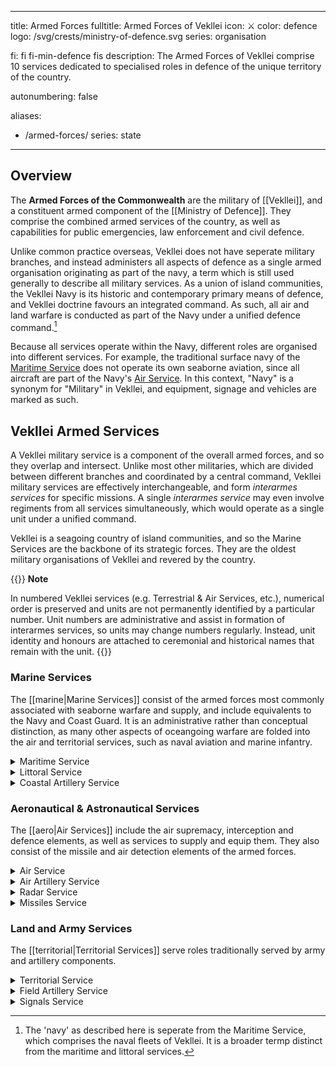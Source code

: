   ---
title: Armed Forces
fulltitle: Armed Forces of Vekllei
icon: ⚔️
color: defence
logo: /svg/crests/ministry-of-defence.svg
series: organisation

fi: fi fi-min-defence fis
description: The Armed Forces of Vekllei comprise 10 services dedicated to specialised roles in defence of the unique territory of the country.

autonumbering: false

aliases:
- /armed-forces/
series: state
---
## Overview

The <span class="fi fi-min-defence fis"></span> **Armed Forces of the Commonwealth** are the military of [[Vekllei]], and a constituent armed component of the [[Ministry of Defence]]. They comprise the combined armed services of the country, as well as capabilities for public emergencies, law enforcement and civil defence.

Unlike common practice overseas, Vekllei does not have seperate military branches, and instead administers all aspects of defence as a single armed organisation originating as part of the navy, a term which is still used generally to describe all military services. As a union of island communities, the Vekllei Navy is its historic and contemporary primary means of defence, and Vekllei doctrine favours an integrated command. As such, all air and land warfare is conducted as part of the Navy under a unified defence command.[^navy]

Because all services operate within the Navy, different roles are organised into different services. For example, the traditional surface navy of the [Maritime Service](#maritime-service) does not operate its own seaborne aviation, since all aircraft are part of the Navy's [Air Service](#air-service). In this context, "Navy" is a synonym for "Military" in Vekllei, and equipment, signage and vehicles are marked as such.

## Vekllei Armed Services

A Vekllei military service is a component of the overall armed forces, and so they overlap and intersect. Unlike most other militaries, which are divided between different branches and coordinated by a central command, Vekllei military services are effectively interchangeable, and form *interarmes services* for specific missions. A single *interarmes service* may even involve regiments from all services simultaneously, which would operate as a single unit under a unified command.

Vekllei is a seagoing country of island communities, and so the Marine Services are the backbone of its strategic forces. They are the oldest military organisations of Vekllei and revered by the country.

{{<note link>}}
**Note**

In numbered Vekllei services (e.g. Terrestrial & Air Services, etc.), numerical order is preserved and units are not permanently identified by a particular number. Unit numbers are administrative and assist in formation of interarmes services, so units may change numbers regularly. Instead, unit identity and honours are attached to ceremonial and historical names that remain with the unit.
{{</note>}}

### <span class="fi fi-min-marine fis"></span> Marine Services

The [[marine|Marine Services]] consist of the armed forces most commonly associated with seaborne warfare and supply, and include equivalents to the Navy and Coast Guard. It is an administrative rather than conceptual distinction, as many other aspects of oceangoing warfare are folded into the air and territorial services, such as naval aviation and marine infantry.

<details>
<summary>Maritime Service</summary>

The **Maritime Service** (the **Navy** or *Navy of the Public*) is the traditional naval warfare component of the Vekllei military and consists of its surface ships and submarines. It comprises three fleets and an auxiliary service, that functions similarly to a republican or federal militia.

<details>
<summary>Commonwealth Fleet</summary>

The Commonwealth Fleet (*Sovereign/Federal Fleet*) of the Vekllei Maritime Service is the largest naval formation in Vekllei and is tasked with defence of the country's central corridor, a triangular area with points in [[Oslola]], [[Costa Verde]] and [[Summers]]. It is

* 5 Aircraft Carriers
	* 1 Supercarrier (flagship *CVN Veletia*)
	* 2 Fleet Carriers ([*Volcanic*](/volcanic-class/)-class)
	* 2 Helicopter Carriers
* 1 Battleship ([*Federal*](/federal-class/)-class *CVN Commonwealth*)
* 3 Battlecruisers
* 12 Cruisers
	* 2 Scout Cruisers
	* 2 Torpedo Cruisers
	* 6 Missile Cruisers ([*Nike*](/nike-class/)-class)
	* 2 Aircraft Cruisers ([*Prosperity*](/prosperity-class/)-class)
* 28 Destroyers
	* 6 Minelayers/Minesweepers ([*Hera*](/hera-class/)-class)
	* 20 Fleet Air Escort Destroyers ([*Baker*](/baker-class/) and [*Swordfish*](/swordfish-class/)-classes)
    * 2 Submarine Chaser Destroyers ([*Palm*](/palm-class/)-class)
* 32 Corvettes ([*Suffrage*](/suffrage-class/)-class)
* 8 Attack Submarines ([*Capricorn*](/capricorn-class/)-class)
</details>

<details>
<summary>Home Fleet (Auxiliary)</summary>

The Home Fleet (also *Auxiliary Fleet*) of the Commonwealth Maritime Service is an auxiliary fleet stationed across the 70 island city-states that make up the country. Each Vekllei city-state serves as a home port to a particular frigate. While they serve a ceremonial role, they are active warships that perform littoral maritime security duties and can be federalised into other fleets as necessary. The Home Fleet also consists of vessels with a multi-fleet or multipurpose role, and can be reassigned to other fleets as required.

* 82 Frigates
	* 70 [Aurora-Class Republic Warships](/stories/frigate/)
	* 5 Air Scout Frigates
	* 4 Anti-Submarine Warfare Frigates
	* 3 Guided Missile Frigates
* 2 Submarine Rescue Ships
* 4 Assault Ships
* 28 Landing Craft Vessels
* 1 Crane Ship
* 2 Minelayers
* 6 Minehunters
* 4 Naval Yachts
* 3 Amenities Ship
* 2 Ammunition Ship
* 2 Floating Dock
* 1 Troopship (+ 4 Auxiliary)
* 6 Naval Yachts
* 4 Accomodation Ships
* 2 Dispatch Ships
* 4 Nuclear Replenishment Ships
* 2 Replenishment Oilers
* 4 Gunboats
</details>

<details>
<summary>Arctic Fleet</summary>

* 1 Fleet Carrier
* 1 Battlecruiser
* 6 Cruisers
	* 4 Nuclear Icebreaker Cruisers
	* 2 Aircraft Cruisers ([*Prosperity*](/prosperity-class/)-class)
* 8 Destroyers
	* 4 Fleet Air Escort Destroyers ([*Baker*](/baker-class/)-class)
	* 3 Missile Destroyers
	* 1 Arsenal Destroyer
* 2 Patrol Boats
* 3 Attack Submarines
</details>

<details>
<summary>Antarctic Fleet</summary>

* 1 Fleet Carrier
* 1 Battlecruiser
* 4 Cruisers
	* 2 Nuclear Icebreaker Cruisers
	* 2 Aircraft Cruisers ([*Prosperity*](/prosperity-class/)-class)
* 12 Destroyers
	* 8 Fleet Air Escort Destroyers ([*Baker*](/baker-class/) and [*Swordfish*](/swordfish-class/)-classes)
	* 2 Missile Destroyers
	* 2 Arsenal Destroyer
* 2 Patrol Boats
* 2 Attack Submarines
</details>

<details>
<summary>Missile Fleet</summary>

* 2 Arsenal Ships
* 6 Ballistic Missile Submarines ([*Mantle*](/mantle-class/)-class)
</details>
</details>

<details>
<summary>Littoral Service</summary>

The **Littoral Service** (the *Coast Guard* or *Navy of the Parliament*) is the maritime security component of the Vekllei military. It provides customs, policing and search and rescue services for Vekllei's territorial waters and exclusive economic zones, though it frequently patrols international waters in the Atlantic.

The Littoral Service has 12 commands across the Atlantic, Arctic, Antarctic and Caribbean Oceans, including the entirety of the Vekllei exclusive economic zone and territorial waters.

**Customs Cutters**
* 6 Frigate Customs Cutters
* 20 Medium Customs Cutters
* 20 Fast Response Customs Hydrofoils
* 2 Air Cutters
* 12 Coastal Patrol Vessels
* 8 Search and Rescue Vessels
* 8 Fast Patrol Boats
* 16 Hovercraft Cutters

**Utility Vessels**
* 4 Seagoing Buoy Tenders
* 10 Coastal Buoy Tenders
* 4 Coastal Construction Tenders
* 5 River Tenders
* 1 Large Ocean Tugboat
* 2 Medium Ocean Tugboats
* 10 Harbour Tugboats

**Icebreakers**
* 4 Heavy Icebreakers ([[Sude]] [[Oslola]] [[Helvasia]] [[Falklands]])
* 1 Ice-strengthened Oiler

**Survey & Auxiliary Ships**
* 2 Hydrographic Survey Ships
</details>

<details>
<summary>Coastal Artillery Service</summary>

The Coastal Artillery Service provides coastal fortification and defence for Vekllei republics, including counter-battery fire, raiding, and ship boarding.

</details>


### <span class="fi fi-min-aero fis"></span> Aeronautical & Astronautical Services

The [[aero|Air Services]] include the air supremacy, interception and defence elements, as well as services to supply and equip them. They also consist of the missile and air detection elements of the armed forces.

<details>
<summary>Air Service</summary>

The **Air Service** conducts aerial warfare in [[Vekllei]]. It consists of three commands that specialise in different aspects of air support and supremacy. The Air Service is also a major contributor to other services, since marine and territorial doctrines depend heavily on the air service for their combat capability, combat support, transport, logistics and reconnaissance.

Vekllei has a rapid air-mobile posture across its armed forces, which is facilitated by the relative size and availability of its air service. It is also the only service in which women are a majority of participants in combat, since female pilots contribute just over 52% of its servicemen.

**Structure**

There are three commands in the Air Service, which in the secular Vekllei tradition have specific and exclusive functions. The Air Combat Command comprises all primary offensive squadrons including fighters, helicopters and scouts. The Air Auxiliary Command comprises miscellaneous aviation including search and rescue, training and replenishment. The Air Transport Command provides transport for both logistics and combat organisations.

<details>
<summary>Air Combat Command</summary>

The *Air Combat Command* (ACC) provides aircraft and crew for combat air services, including both land and seaborne aviation. The vast majority of these are variants of the [No. 8 Casemate](/stories/casemate) fighter jet.

* **No. 1 Aerocombat Wing**
  <br>
  The No. 1 AC Wing comprises the primary interceptor and air superiority squadrons of the Air Service.
  * No. 1-8 Fighter Squadrons
* **No. 2 Aerocombat Wing**
  * No. 9-16 Fighter Squadrons
* **No. 3 Aeroweapons Wing**
  <br>
  The Aeroweapons Wing consists of the attack helicopter and helijets squadrons of the Air Service, which are organised with Aeroscouts and Aerorifles to produce air-mobile platoons.
  * No. 17-20 Aeroweapons Squadrons
* **No. 4 Aeroscouts Wing**
  <br>
  The Aeroscouts Wing provides reconnaissance services to the Territorial Service and the interarmes air-mobile platoons.
  * No. 21-24 Aeroscouts Squadrons
* **No. 5 Aeromarine Wing** <span class="hollowtag">Commonwealth Fleet</span>
  <br>
  The No. 5 Aeromarine Wing provides equipment and crew for the Commonwealth Fleet, and comprises the largest naval aviation force in the Air Service.
  * No. 25-31 Marine Squadrons
* **No. 6 Aeromarine Wing** <span class="hollowtag">Commonwealth Fleet</span>
  * No. 32-33 Marine Squadrons
* **No. 7 Aeromarine Wing** <span class="hollowtag">Arctic Fleet</span>
  * No. 34-35 Marine Squadrons
* **No. 8 Aeromarine Wing**  <span class="hollowtag">Antarctic Fleet</span>
  * No. 36-37 Marine Squadrons
* **No. 9 Aeromarine Helicopters Wing**
  <br>
  The No. 9 MHW comprises the bulk of maritime rotary-wing and helijet aircraft, and are located across fleets and naval bases as required. Aeromarine squadrons may be subdivided into Aeromarine sections depending on the needs of the [Maritime Service](#maritime-service).
  * No. 38-41 Marine Squadrons
* **No. 10 Aerordnance Wing**
  <br>
  The No. 10 Bombing Wing comprises the strategic bombing aircraft in Vekllei.
  * No. 42-45 Bombing Squadrons
</details>

<details>
<summary>Air Auxiliary Command</summary>

The *Air Auxiliary Command* (AAC) includes aircraft types not directly associated with other command roles, and encompasses different kinds of aircraft in a support (auxiliary) role.

* **No. 1 Aeroxiliary Wing**
  <br>
 No. 1 AA Wing provides maritime patrol services to the Air Service as well as the [Maritime](#maritime-service) and [Littoral](#littoral-service) Services. No. 1 Squadron is assigned to the Commonwealth Fleet.
  * No. 1 Maritime Patrol Squadron <span class="hollowtag">Commonwealth Fleet</span>
  * No. 2 Search & Rescue Squadron
  * No. 3 Air Firefighting Squadron
* **No. 2 Aeroxiliary Wing**
  * No. 4-6 Maritime Patrol Squadrons
* **No. 3 Air Training Wing**
  <br>
  The Air Training Wing has two squadrons in the Virgin and Oslolan republics, and trains pilots for the Air Service.
  * No. 1-2 Air Training Squadrons
* **No. 4 Air Replenishment Wing**
  * No. 1-2 Air Replenishment Squadrons
</details>

<details>
<summary>Air Transport Command</summary>

The *Air Transport Command* (ATC) supports other services, particularly the Territorial Service, and provides air mobility to Rifles regiments as part of its flexible and rapid-manoeuvre doctrine. When mounted in helicopters and helijets, Rifles regiments are known as Aerorifles, and combine with the crew and equipment of an Aerorifles squadron to form a complete air-mobile platoon.

* **No. 1 Aerotransport Wing**
  <br>
  The No. 1 Transport Wing services the transport aircraft fleet. No. 1 & 2 Squadrons are land-based and 3 & 4 specialise in maritime transport, and include flying boats.
  * No. 1 Aerotransport Squadron (Government)
  * No. 2-3 Aerotransport Squadron (Strategic Airlift)
  * No. 4 Aerotransport Squadron (Tactical Airlift)
* **No. 2 Aerorifles Wing**
  <br>
  The Aerorifles are the aircraft and crew component of an interarmes air-mobile platoon, and transport individual infantry regiments.
  * No. 5-8 Aerorifles Squadrons
* **No. 3 Aerorifles Wing**
  * No. 9-12 Aerorifles Squadrons
* **No. 4 Aerorifles Wing**
  * No. 13-16 Aerorifles Squadrons
</details>

**Equipment**

Vekllei aircraft are primarily designed and manufactured domestically, and use mostly nuclear propulsion. Efforts to streamline and simplify inventory in recent years have reduced the overall types of aircraft in service.

<details>
<summary>Air Service Aircraft</summary>

**Combat Aircraft**
* 210 No. 8 Casemate Atomic Fighters
* 33 No. 7 Demon Atomic Fighters

**Bombers**
* 22 Strategic Bombers
* 16 Medium Bombers

**Maritime and Patrol Aircraft**
* 16 Long Range Search & Rescue Turboprop Aircraft
* 4 Search & Rescue Flying Boats
* 2 Heavy-lift Search & Rescue Aircraft
* 50 Seagoing Utility Helicopters
* 4 Ground Effect Combat Aircraft

**Tanker Aircraft**
* 1 Nuclear Replenishment Aircraft
* 2 Airborne Fuel Replenishment Aircraft

**Transport Aircraft**
* 27 Heavy Transport Aircraft
* 22 Medium Transport Aircraft
* 18 VIP Transport
* 24 Strategic Airlifter
* 12 Tactical Airlifter
* 4 Ground Effect Heavy Airlifters

**Helicopters**
* 42 Attack Helicopters
* 52 Scout Helicopters
* 40 Heavy-lift/Utility
* 20 Anti-Submarine Warfare/Search and Rescue
* 10 Transport/Utility
* 60 Transport/Utility
* 50 Medium-lift/Utility

**Trainer Aircraft**
* 20 Primary Trainer Aircraft
* 15 Training Helicopters
</details>
</details>

<details>
<summary>Air Artillery Service</summary>

The Air Artillery Service provides air defence in [[Vekllei]]. It operates a variety of emplacements and point defences as part of Vekllei concentric air defence doctrine, but its primary force consists of mobile anti-air and flak systems.

<details>
  <summary>Air Artillery Command Structure</summary>

The *Air Artillery Command* (ATC) consists of

* **No. 1-6 Air Artillery Regiments**
  <br>
  The No. 1 Air Artillery Regiment

</details>

<details>
  <summary>Air Artillery Service Equipment</summary>

**Missile Systems**
* 25 No. 8 Javelin (Truck)
* 25 Truck
* 15 Trailer
* 1200 missile platform
* 12 Tracked Carriers

**Man-Portable & AA Guns**
* 120 guns
* 1000 missiles
* 1500 missiles
</details>
</details>

<details>
<summary>Radar Service</summary>

<details>
<summary>Radar Service Equipment</summary>

**Radar Systems**
* 5 Aerostat Radar Surveillance Balloons
* 40 Portable Search Target Acquisition Radar
* 12 Ground Active Electronically Scanned Array
* 4 Medium Array
* 40 Counter-battery Radar
* 20 Giraffe Array

**Radar Jamming Aircraft**
* 8 Radar Jamming Aircraft
</details>
</details>

<details>
<summary>Missiles Service</summary>

The **Missiles Service** is the tactical and strategic missile defence organisation of the military. They operate mostly from ground sites across the country, located mostly on isolated islands or in the Arctic. They also operate some rail-mounted launch systems that are stationed deep inside tunnels.

<details>
<summary>Missiles Service Equipment</summary>

**Ballistic Missiles**
* Estimated 16 No. 3 ICBMs
* Estimated 40 No. 6 IRBMs
* Estimated 26 No. 6 SRBMs
* Estimated 100 No. 2 SLAM Cruise Missiles

**Trucks & Cars**
* 80 Multi-Purpose Utility Vehicle
* 12 Military Truck
</details>
</details>

### <span class="fi fi-min-land fis"></span> Land and Army Services

The [[territorial|Territorial Services]] serve roles traditionally served by army and artillery components.

<details>
<summary>Territorial Service</summary>

The Vekllei **Territorial Service** is the closest component to a conventional army in the Vekllei armed forces, and comprises the majority of its professional fighting force. All Rifles regiments are trained as marine infantry, and Vekllei does not maintain dedicated marine regiments. All Territorial regiments are a part of the [Commonwealth Guard](#commonwealth-guard) and are federalised the same way, but are distinguished by their professional service and expeditionary posture.

In Vekllei, military units are roughly organised as 'regiments' of 1,000 men and 'sections' of 100.

**Organisation**

Vekllei has a professional combat army of around 45,000 soldiers, 6,000 of which are commandos that suit its expeditionary and interventionist strategic posture.

Including the Guards and Popular Guards, which serve roles as reservists and partisan militias respectively, that number exceeds a million during wartime.

<details>
  <summary>Commonwealth Rifles</summary>

Rifles regiments consist of 1,000 men, and can be assembled into larger divisional units. Regiment numbers are administrative only and so can change, and regiments are identified with inherited names with honours instead. All Rifles servicemen are also part of a Guards regiment as per the Vekllei federal militia system. Rifles are mechanised with armoured cars.

Policy is to have a standing army 35,000 strong, but Rifles regiments are activated as they are combat-ready, and so the 19th and 20th are often deactivated between training.

* **Rifles Regiments**
  * 1st-20th Rifles Regiments
* **Aerorifles Regiments**
  * 21st-24th Aerorifles Regiments
* **Marine Rifles Regiments**
  * 25th-32nd Marine Rifles Regiments
* **Special Warfare Regiments**
  * 33rd Chemical Regiment
  * 34th Nuclear Regiment
* **Armoured Rifles Regiments**
  <br>
  The Armoured Rifles are mechanised with infantry fighting vehicles and function as shock infantry.
  * 35th-36th Armoured Rifles Regiments
</details>

<details>
  <summary>Commonwealth Commandos</summary>

 Commandos in Vekllei are highly trained, professional soldiers with an expeditionary character. While often trained for remote and tactical combat, they are also commonly used to lead interarmes services that include regular rifle infantry.

  The 1st-3rd commandos include regional special forces sections for polar, equatorial and lunar warfare. The 6th specialises in unconventional and psychological warfare.

* **Commandos Regiments**
  * 1st-3rd Commandos Regiments
  * 4th Airborne Commandos Regiment
  * 5th Marine Commandos Regiment
  * 6th Special Activities Regiment
</details>

<details>
  <summary>Commonwealth Javelins</summary>

  Javelin regiments are the Vekllei name for armoured units, and represent the bulk main battle tank force. They are designed to operate with rifles regiments in interarmes formations.

**Javelin Regiments**
* 1st-2nd Javelin Regiments
* 3rd Javelin Scouts Regiment

</details>

<details>
  <summary>Commonwealth Federal Components</summary>

Commonwealth components are the federal militia and primary reserve force of the Territorial Services. It is federalised by default, and contributes its servicemen for the Rifles and other territorial regiments. As such, all Territorial servicemen are part of a Commonwealth Guards regiment, but in regular service are assigned to active units in other services. Only reservists, trainees and officers remained attached to the Guard while it is federalised.

Guards units are numbered in context to their home [republic](/republics/), i.e. [[Oslola]] has Guards regiments numbering 1st-12th.
</details>

<details>
  <summary>Commonwealth Popular Guards</summary>

The Popular Guards are the volunteer militia groups found across the country. They reflect the Vekllei concept of the citizen-soldier, and are distinct from regular guards/reservists by their level of training and organisation. They are strictly volunteer, and are raised and organised by gendarmes of the [[Police of the Parliament]]. They number perhaps a million if mobilised totally, and would function as a saboteur and partisan force in the event of war.
</details>

<details>
  <summary>Commonwealth Security Service</summary>

The Commonwealth Security Service is the military police of the territorial service, and primarily provides base security, military intelligence and policing for enlisted servicemen.

**Security Service Regiments**
* 1st Parliamentary Security Regiment
* 2nd Industrial Security Regiment, [[Ministry of Light and Water]]
* 3rd-4th Security Regiments
* 5th-6th Strategic Security Regiments
* 7th Security Intelligence Regiment
</details>

<details>
<summary>Commonwealth Patrol Service</summary>

The Patrol Service is the armed border guard of Vekllei. While all Vekllei borders are found at sea and involve the Littoral Service, the Patrol Service provides onshore security and policing.

Although the service is organised into regiments, their formations are better reflected by their regional sections.

**Patrol Service Regiments**
* 1st-8th Patrol Regiments
</details>

**Equipment**
<details>
<summary>Territorial Service Equipment</summary>

##### Main Battle Tanks
* 310 No. 4 Sekhmet MBT
* 21 No. 3 Ordoria MBT

##### Infantry Fighting Vehicles
* 300 Combat Reconnaissance Vehicles (ASLAV)
* 1600 Infantry Fighting Vehicles

##### Armoured Personnel Carriers
* 3500 Armoured Personnel Carriers (Commandos)
* 1400 Tracked APCs
* 800 Amphibious Armoured Vehicles
* 600 Armoured All-Terrain Carriers
* 460 Armoured Cars

##### Watercraft
* 30 Amphibious Cargo Vehicles
* 24 Mechanised Landing Craft

##### Trucks & Cars
* 3,600 Multi-Purpose Utility Vehicle
* 3,560 Military Truck
* 30 High-Mobility Transporters


##### Mine-Resistant and Ambush Vehicles
* 240 Protected Combat Support Vehicle
* 180 Armoured Personnel Support Vehicle

##### Engineering Vehicles
* 30 Armoured Combat Engineering Vehicles
* 80 Combat Recovery Vehicles
* 20 Vehicle-Launched Bridges
* 72 Armoured Tractors
* 15 Amphibious Bridging Vehicles
* 6 Demining Vehicles
* 12 Mine Detection Vehicles
* 20 Bulldozers
* 8 Backhoe Loaders
</details>
</details>

<details>
<summary>Field Artillery Service</summary>

<details>
  <summary>Field Artillery Service Structure</summary>

##### Field Artillery
  * 1st-5th Cannons Regiments
</details>

<details>
<summary>Artillery Service Equipment</summary>

##### Artillery
* 52 Rocket Artillery
* 105 Self-Propelled Artillery
* 120 155mm Towed Howitzer
* 80 105mm Towed Howitzer
* 75 Ceremonial Gun-Howitzer
</details>
</details>

<details>
<summary>Signals Service</summary>

<details>
<summary>Signals Service Equipment</summary>

* 4 Signals Interceptor Aircraft
* 2 Intelligence & Control Aircraft
* 6 Early Warning Aircraft
</details>
</details>

[^navy]: The 'navy' as described here is seperate from the Maritime Service, which comprises the naval fleets of Vekllei. It is a broader termp distinct from the maritime and littoral services.

<style>
  details div {
  padding: 0;
  }
  .hollowtag {
    line-height: .8rem!important;
    padding: 0.1rem 0.25rem;
    border: 1px solid var(--color-gray);
    list-style: none;
    width: fit-content;
    color: var(--color-gray);
    border-radius: 0.25rem;
  }
  h5 {
    font-size: 1.1rem;
  }
</style>